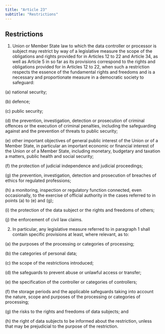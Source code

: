 ```yaml
---
title: "Article 23"
subtitle: "Restrictions"
---
```

## Restrictions

1. Union or Member State law to which the data controller or processor is subject may restrict by way of a legislative measure the scope of the obligations and rights provided for in Articles 12 to 22 and Article 34, as well as Article 5 in so far as its provisions correspond to the rights and obligations provided for in Articles 12 to 22, when such a restriction respects the essence of the fundamental rights and freedoms and is a necessary and proportionate measure in a democratic society to safeguard:

(a) national security;

(b) defence;

(c) public security;

(d) the prevention, investigation, detection or prosecution of criminal offences or the execution of criminal penalties, including the safeguarding against and the prevention of threats to public security;

(e) other important objectives of general public interest of the Union or of a Member State, in particular an important economic or financial interest of the Union or of a Member State, including monetary, budgetary and taxation a matters, public health and social security;

(f) the protection of judicial independence and judicial proceedings;

(g) the prevention, investigation, detection and prosecution of breaches of ethics for regulated professions;

(h) a monitoring, inspection or regulatory function connected, even occasionally, to the exercise of official authority in the cases referred to in points (a) to (e) and (g);

(i) the protection of the data subject or the rights and freedoms of others;

(j) the enforcement of civil law claims.

2. In particular, any legislative measure referred to in paragraph 1 shall contain specific provisions at least, where relevant, as to:

(a) the purposes of the processing or categories of processing;

(b) the categories of personal data;

(c) the scope of the restrictions introduced;

(d) the safeguards to prevent abuse or unlawful access or transfer;

(e) the specification of the controller or categories of controllers;

(f) the storage periods and the applicable safeguards taking into account the nature, scope and purposes of the processing or categories of processing;

(g) the risks to the rights and freedoms of data subjects; and

(h) the right of data subjects to be informed about the restriction, unless that may be prejudicial to the purpose of the restriction.
